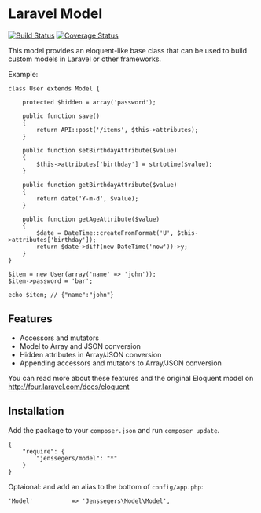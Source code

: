 Laravel Model
=============

[![Build Status](http://img.shields.io/travis/jenssegers/laravel-model.svg)](https://travis-ci.org/jenssegers/laravel-model) [![Coverage Status](http://img.shields.io/coveralls/jenssegers/laravel-model.svg)](https://coveralls.io/r/jenssegers/laravel-model)

This model provides an eloquent-like base class that can be used to build custom models in Laravel or other frameworks.

Example:

    class User extends Model {

        protected $hidden = array('password');

        public function save()
        {
            return API::post('/items', $this->attributes);
        }

        public function setBirthdayAttribute($value)
        {
            $this->attributes['birthday'] = strtotime($value);
        }

        public function getBirthdayAttribute($value)
        {
            return date('Y-m-d', $value);
        }

        public function getAgeAttribute($value)
        {
            $date = DateTime::createFromFormat('U', $this->attributes['birthday']);
            return $date->diff(new DateTime('now'))->y;
        }
    }

    $item = new User(array('name' => 'john'));
    $item->password = 'bar';

    echo $item; // {"name":"john"}

Features
--------

 - Accessors and mutators
 - Model to Array and JSON conversion
 - Hidden attributes in Array/JSON conversion
 - Appending accessors and mutators to Array/JSON conversion

You can read more about these features and the original Eloquent model on http://four.laravel.com/docs/eloquent

Installation
------------

Add the package to your `composer.json` and run `composer update`.

    {
        "require": {
            "jenssegers/model": "*"
        }
    }

Optaional: and add an alias to the bottom of `config/app.php`:

    'Model'           => 'Jenssegers\Model\Model',
